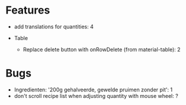 # Features

- add translations for quantities: 4

* Table

  - Replace delete button with onRowDelete (from material-table): 2

# Bugs

- Ingredienten: '200g gehalveerde, gewelde pruimen zonder pit': 1
- don't scroll recipe list when adjusting quantity with mouse wheel: ?
